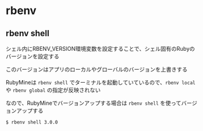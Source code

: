 # rbenv

## rbenv shell

シェル内にRBENV_VERSION環境変数を設定することで、シェル固有のRubyのバージョンを設定する

このバージョンはアプリのローカルやグローバルのバージョンを上書きする

RubyMineは `rbenv shell` でターミナルを起動していているので、`rbenv local` や `rbenv global` の指定が反映されない

なので、RubyMineでバージョンアップする場合は `rbenv shell` を使ってバージョンアップする

`$ rbenv shell 3.0.0`
